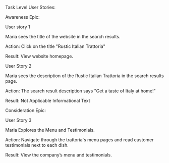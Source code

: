 Task Level User Stories:

Awareness Epic:

User story 1

Maria sees the title of the website in the search results.

Action: Click on the title "Rustic Italian Trattoria"

Result: View website homepage.

User Story 2

Maria sees the description of the Rustic Italian Trattoria in the search results page.

Action: The search result description says "Get a taste of Italy at home!"

Result: Not Applicable Informational Text



Consideration Epic: 

User Story 3 

Maria Explores the Menu and Testimonials.

Action: Navigate through the trattoria's menu pages and read customer testimonials next to each dish. 

Result: View the company’s menu and testimonials. 
